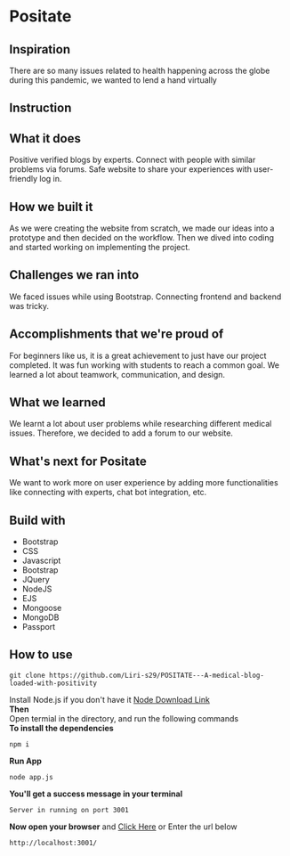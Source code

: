 # Positate

## Inspiration
<p>
  There are so many issues related to health happening across the globe during this pandemic, we wanted to lend a hand virtually
</p>

## Instruction 


## What it does
<p>
Positive verified blogs by experts. Connect with people with similar problems via forums. Safe website to share your experiences with user-friendly log in.
</p>

## How we built it
<p>
As we were creating the website from scratch, we made our ideas into a prototype and then decided on the workflow. Then we dived into coding and started working on implementing the project. 
</p>

## Challenges we ran into
<p>
	We faced issues while using Bootstrap. Connecting frontend and backend was tricky. 
</p>

## Accomplishments that we're proud of
<p>
	For beginners like us, it is a great achievement to just have our project completed. It was fun working with students to reach a common goal. We learned a lot about teamwork, communication, and design.
</p>

## What we learned 
<p>
	We learnt a lot about user problems while researching different medical issues. Therefore, we decided to add a forum to our website.
</p>

## What's next for Positate
<p>
	We want to work more on user experience by adding more functionalities like connecting with experts, chat bot integration, etc.
</p>

## Build with

- Bootstrap
- CSS
- Javascript
- Bootstrap
- JQuery
- NodeJS
- EJS
- Mongoose
- MongoDB
- Passport

## How to use
```
git clone https://github.com/Liri-s29/POSITATE---A-medical-blog-loaded-with-positivity
```
Install Node.js if you don't have it [Node Download Link](https://nodejs.org/en/) <br>
**Then**<br>
Open termial in the directory, and run the following commands<br>
**To install the dependencies**
```
npm i 
``` 
**Run App**
```
node app.js
```
**You'll get a success message in your terminal**
```
Server in running on port 3001
```
**Now open your browser** and [Click Here](http://localhost:3001/) or Enter the url below
```
http://localhost:3001/
```

